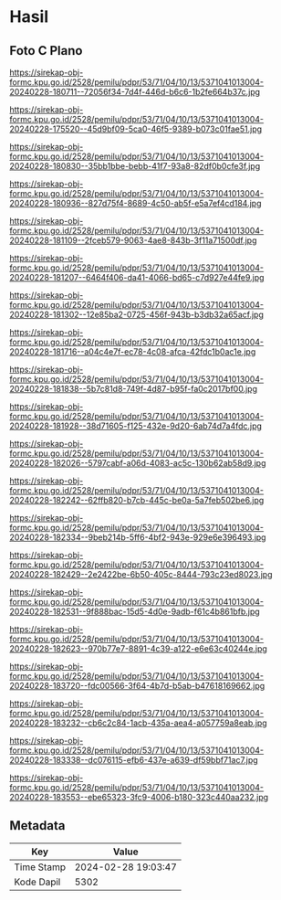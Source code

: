 # Hasil

## Foto C Plano

https://sirekap-obj-formc.kpu.go.id/2528/pemilu/pdpr/53/71/04/10/13/5371041013004-20240228-180711--72056f34-7d4f-446d-b6c6-1b2fe664b37c.jpg

https://sirekap-obj-formc.kpu.go.id/2528/pemilu/pdpr/53/71/04/10/13/5371041013004-20240228-175520--45d9bf09-5ca0-46f5-9389-b073c01fae51.jpg

https://sirekap-obj-formc.kpu.go.id/2528/pemilu/pdpr/53/71/04/10/13/5371041013004-20240228-180830--35bb1bbe-bebb-41f7-93a8-82df0b0cfe3f.jpg

https://sirekap-obj-formc.kpu.go.id/2528/pemilu/pdpr/53/71/04/10/13/5371041013004-20240228-180936--827d75f4-8689-4c50-ab5f-e5a7ef4cd184.jpg

https://sirekap-obj-formc.kpu.go.id/2528/pemilu/pdpr/53/71/04/10/13/5371041013004-20240228-181109--2fceb579-9063-4ae8-843b-3f11a71500df.jpg

https://sirekap-obj-formc.kpu.go.id/2528/pemilu/pdpr/53/71/04/10/13/5371041013004-20240228-181207--6464f406-da41-4066-bd65-c7d927e44fe9.jpg

https://sirekap-obj-formc.kpu.go.id/2528/pemilu/pdpr/53/71/04/10/13/5371041013004-20240228-181302--12e85ba2-0725-456f-943b-b3db32a65acf.jpg

https://sirekap-obj-formc.kpu.go.id/2528/pemilu/pdpr/53/71/04/10/13/5371041013004-20240228-181716--a04c4e7f-ec78-4c08-afca-42fdc1b0ac1e.jpg

https://sirekap-obj-formc.kpu.go.id/2528/pemilu/pdpr/53/71/04/10/13/5371041013004-20240228-181838--5b7c81d8-749f-4d87-b95f-fa0c2017bf00.jpg

https://sirekap-obj-formc.kpu.go.id/2528/pemilu/pdpr/53/71/04/10/13/5371041013004-20240228-181928--38d71605-f125-432e-9d20-6ab74d7a4fdc.jpg

https://sirekap-obj-formc.kpu.go.id/2528/pemilu/pdpr/53/71/04/10/13/5371041013004-20240228-182026--5797cabf-a06d-4083-ac5c-130b62ab58d9.jpg

https://sirekap-obj-formc.kpu.go.id/2528/pemilu/pdpr/53/71/04/10/13/5371041013004-20240228-182242--62ffb820-b7cb-445c-be0a-5a7feb502be6.jpg

https://sirekap-obj-formc.kpu.go.id/2528/pemilu/pdpr/53/71/04/10/13/5371041013004-20240228-182334--9beb214b-5ff6-4bf2-943e-929e6e396493.jpg

https://sirekap-obj-formc.kpu.go.id/2528/pemilu/pdpr/53/71/04/10/13/5371041013004-20240228-182429--2e2422be-6b50-405c-8444-793c23ed8023.jpg

https://sirekap-obj-formc.kpu.go.id/2528/pemilu/pdpr/53/71/04/10/13/5371041013004-20240228-182531--9f888bac-15d5-4d0e-9adb-f61c4b861bfb.jpg

https://sirekap-obj-formc.kpu.go.id/2528/pemilu/pdpr/53/71/04/10/13/5371041013004-20240228-182623--970b77e7-8891-4c39-a122-e6e63c40244e.jpg

https://sirekap-obj-formc.kpu.go.id/2528/pemilu/pdpr/53/71/04/10/13/5371041013004-20240228-183720--fdc00566-3f64-4b7d-b5ab-b47618169662.jpg

https://sirekap-obj-formc.kpu.go.id/2528/pemilu/pdpr/53/71/04/10/13/5371041013004-20240228-183232--cb6c2c84-1acb-435a-aea4-a057759a8eab.jpg

https://sirekap-obj-formc.kpu.go.id/2528/pemilu/pdpr/53/71/04/10/13/5371041013004-20240228-183338--dc076115-efb6-437e-a639-df59bbf71ac7.jpg

https://sirekap-obj-formc.kpu.go.id/2528/pemilu/pdpr/53/71/04/10/13/5371041013004-20240228-183553--ebe65323-3fc9-4006-b180-323c440aa232.jpg


## Metadata

| Key        | Value               |
| ---------- | ------------------- |
| Time Stamp | 2024-02-28 19:03:47 |
| Kode Dapil | 5302                |



